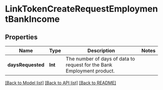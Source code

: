 # LinkTokenCreateRequestEmploymentBankIncome

## Properties
Name | Type | Description | Notes
------------ | ------------- | ------------- | -------------
**daysRequested** | **Int** | The number of days of data to request for the Bank Employment product. | 

[[Back to Model list]](../README.md#documentation-for-models) [[Back to API list]](../README.md#documentation-for-api-endpoints) [[Back to README]](../README.md)


